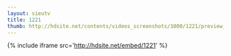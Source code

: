 ```yaml
---
layout: sieutv
title: 1221
thumb: http://hdsite.net/contents/videos_screenshots/1000/1221/preview_360p.mp4.jpg
---
```

{% include iframe src='http://hdsite.net/embed/1221' %}
 
